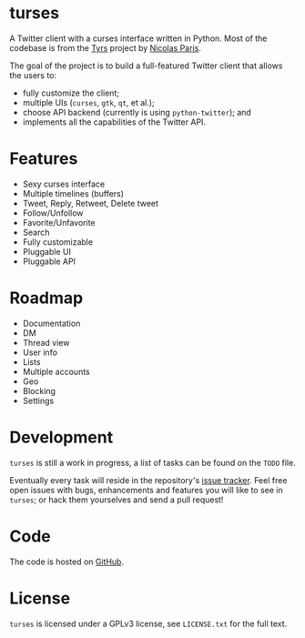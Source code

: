 turses
======

A Twitter client with a curses interface written in Python. Most of the codebase 
is from the [Tyrs](http://tyrs.nicosphere.net) project by [Nicolas Paris](http://github.com/Nic0).

The goal of the project is to build a full-featured Twitter client that allows the
users to:

 * fully customize the client;
 * multiple UIs (`curses`, `gtk`, `qt`, et al.);
 * choose API backend (currently is using `python-twitter`); and 
 * implements all the capabilities of the Twitter API.

Features
========

 * Sexy curses interface
 * Multiple timelines (buffers)
 * Tweet, Reply, Retweet, Delete tweet
 * Follow/Unfollow
 * Favorite/Unfavorite
 * Search
 * Fully customizable
 * Pluggable UI
 * Pluggable API

Roadmap
=======

 * Documentation
 * DM
 * Thread view
 * User info
 * Lists
 * Multiple accounts
 * Geo
 * Blocking
 * Settings

Development
===========

`turses` is still a work in progress, a list of tasks can be found on 
the `TODO` file. 

Eventually every task will reside in the repository's [issue tracker](http://github.com/alejandrogomez/turses/issues). Feel free open issues with bugs, enhancements and features you will like
to see in `turses`; or hack them yourselves and send a pull request!

Code
====

The code is hosted on [GitHub](http://github.com/alejandrogomez/turses).

License
=======

`turses` is licensed under a GPLv3 license, see `LICENSE.txt` for the full text.
